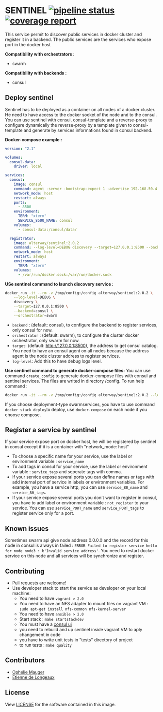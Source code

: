 # SENTINEL [![pipeline status](https://git.alterway.fr/CAAS/sentinel/badges/master/pipeline.svg)](https://git.alterway.fr/CAAS/sentinel/commits/master) [![coverage report](https://git.alterway.fr/CAAS/sentinel/badges/master/coverage.svg)](https://git.alterway.fr/CAAS/sentinel/commits/master)

This service permit to discover public services in docker cluster and register it in a backend. The public services are the services who expose port in the docker host

**Compatibility with orchestrators :**
* swarm

**Compatibility with backends :**
* consul

## Deploy sentinel

Sentinel has to be deployed as a container on all nodes of a docker cluster.
He need to have access to the docker socket of the node and to the consul. You can use sentinel with consul, consul-template and a reverse-proxy to configure dynamically the reverse-proxy by a template given to consul-template and generate by services informations found in consul backend.

**Docker-compose example :**
```yaml
version: "2.1"

volumes:
  consul-data:
    driver: local

services:
  consul:
    image: consul
    command: agent -server -bootstrap-expect 1 -advertise 192.168.50.4 -domain alterway.fr -node=node1 -datacenter clusterdatacenter --client=0.0.0.0 -recursor 8.8.8.8 -ui -log-level INFO -encrypt be1StVCQqo2gPVss12zy4e==
    network_mode: host
    restart: always
    ports:
      - 8500
    environment:
      TERM: "xterm"
      SERVICE_8500_NAME: consul
    volumes:
      - consul-data:/consul/data/

  registrator:
    image: alterway/sentinel:2.0.2
    command: --log-level=DEBUG discovery --target=127.0.0.1:8500 --backend=consul --orchestrator=swarm
    network_mode: host
    restart: always
    environment:
      TERM: "xterm"
    volumes:
      - /var/run/docker.sock:/var/run/docker.sock
```

**USe sentinel command to launch discovery service :**
```sh
docker run -it --rm -v /tmp/config:/config alterway/sentinel:2.0.2 \
    --log-level=DEBUG \
    discovery \
    --target=127.0.0.1:8500 \
    --backend=consul \
    --orchestrator=swarm
```

* `backend` : (default: consul), to configure the backend to register services, only consul for now.
* `orchestrator` : (default: swarm), to configure the cluster docker orchestrator, only swarm for now.
* `target`: (default: http://127.0.0.1:8500), the address to get consul catalog. You need to have an consul agent on all nodes because the address agent is the node cluster address to register services.
* `log-level`: Add this to have debug logs level.

**Use sentinel command to generate docker-compose files:**
You can use command `create_config` to generate docker-compose files with consul and sentinel services.
The files are writed in directory /config.
To run help command :

```sh
docker run -it --rm -v /tmp/config:/config alterway/sentinel:2.0.2 --log-level=DEBUG create_config --help
```
If you choose deployment-type swarmservices, you have to use command `docker stack deploy`to deploy, use `docker-compose` on each node if you choose compose.

## Register a service by sentinel
If your service expose port on docker host, he will be registered by sentinel in consul except if it is a container with "network_mode: host"

* To choose a specific name for your service, use the label or environment variable :
`service_name`
* To add tags in consul for your service, use the label or environment variable : `service_tags` and seperate tags with comma.
* If your service expose several ports you can define names or tags with add internal port of service in labels or environment variables. For example, you have a service http, you can use `service_80_name` and `service_80_tags`.
* If your service expose several ports you don't want to register in consul, you have to add label or environment variable : `not_register` to your service. You can use `service_PORT_name` and `service_PORT_tags` to register service only for a port.

## Known issues
Sometimes swarm api give node address 0.0.0.0 and the record for this node in consul is always in failed : `ERROR Failed to register service hello for node node3 : b'Invalid service address'`. You need to restart docker service on this node and all services will be synchronize and register.

## Contributing
* Pull requests are welcome!
* Use developer stack to start the service as developer on your local machine:
  * You need to have `vagrant > 2.0`
  * You need to have an NFS adapter to mount files on vagrant VM : `sudo apt-get install nfs-common nfs-kernel-server`
  * You need to have `ansible > 2.0`
  * Start stack : `make startstackdev`
  * You must have a [consul ui](http://192.168.50.4:8500/ui)
  * you need to rebuild and up sentinel inside vagrant VM to aply changement in code
  * you have to write unit tests in "tests" directory of project
  * to run tests : `make quality`

## Contributors

- [Ophélie Mauger](https://github.com/omauger)
- [Etienne de Longeaux](https://github.com/alhassane)

## License

View [LICENSE](LICENSE) for the software contained in this image.